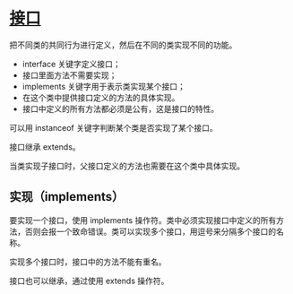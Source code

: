 # [接口](https://secure.php.net/manual/zh/language.oop5.interfaces.php)

把不同类的共同行为进行定义，然后在不同的类实现不同的功能。

- interface 关键字定义接口；
- 接口里面方法不需要实现；
- implements 关键字用于表示类实现某个接口；
- 在这个类中提供接口定义的方法的具体实现。
- 接口中定义的所有方法都必须是公有，这是接口的特性。

可以用 instanceof 关键字判断某个类是否实现了某个接口。

接口继承 extends。

当类实现子接口时，父接口定义的方法也需要在这个类中具体实现。

## 实现（implements）

要实现一个接口，使用 implements 操作符。类中必须实现接口中定义的所有方法，否则会报一个致命错误。类可以实现多个接口，用逗号来分隔多个接口的名称。

实现多个接口时，接口中的方法不能有重名。

接口也可以继承，通过使用 extends 操作符。
